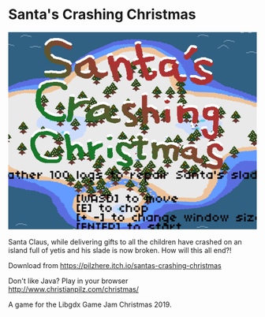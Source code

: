 # Santa's Crashing Christmas
![Image description](jamCover.png)

Santa Claus, while delivering gifts to all the children have crashed on an island full of yetis and his slade is now broken.
How will this all end?!

Download from https://pilzhere.itch.io/santas-crashing-christmas

Don't like Java? Play in your browser http://www.christianpilz.com/christmas/

A game for the Libgdx Game Jam Christmas 2019.
